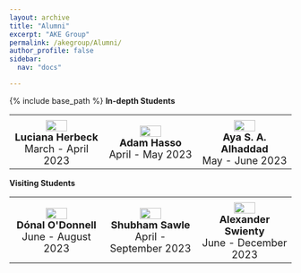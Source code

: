 ```yaml
---
layout: archive
title: "Alumni"
excerpt: "AKE Group"
permalink: /akegroup/Alumni/
author_profile: false
sidebar:
  nav: "docs"

---
```


{% include base_path %}
<b>In-depth Students</b>
<table> <style>table, th, td {border: transparent;}</style> <tr>
<td style="width:33%;" align="center" valign="middle">
<img src="https://AKEckhardt.github.io/images/LucianaHerbeck.jpg" width="50%" height="auto%" align="middle">
<font size="4">
<br/><b>Luciana Herbeck</b><br/>
March - April 2023<br/></font>
</td>

<td style="width:33%;" align="center" valign="middle">
<img src="https://AKEckhardt.github.io/images/AdamHasso.jpg" width="50%" height="auto%" align="middle">
<font size="4">
<br/><b>Adam Hasso</b><br/>
April - May 2023<br/></font>
</td>

<td style="width:33%;" align="center" valign="middle">
<img src="https://AKEckhardt.github.io/images/AyaAlhaddad.jpg" width="50%" height="auto%" align="middle">
<font size="4">
<br/><b>Aya S. A. Alhaddad</b><br/>
May - June 2023<br/></font>
</td>

</tr></table>


<b>Visiting Students</b>
<table> <style>table, th, td {border: transparent;}</style> <tr>
<td style="width:33%;" align="center" valign="middle">
<img src="https://AKEckhardt.github.io/images/DonalODonnell.jpg" width="50%" height="auto%" align="middle">
<font size="4">
<br/><b>Dónal O'Donnell</b><br/>
June - August 2023<br/></font>
</td>

<td style="width:33%;" align="center" valign="middle">
<img src="https://AKEckhardt.github.io/images/Shubham_2023.jpg" width="50%" height="auto%" align="middle">
<font size="4">
<br/><b>Shubham Sawle</b><br/>
April - September 2023<br/></font>
</td>

<td style="width:33%;" align="center" valign="middle">
<img src="https://AKEckhardt.github.io/images/Alex_2023.jpg" width="50%" height="auto%" align="middle">
<font size="4">
<br/><b>Alexander Swienty</b><br/>
June - December 2023<br/></font>
</td>

</tr></table>








